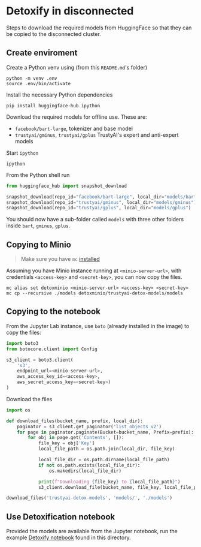 # Detoxify in disconnected

Steps to download the required models from HuggingFace so that they can be copied to the disconnected cluster.

## Create enviroment

Create a Python venv using (from this `README.md`'s folder)

```shell
python -m venv .env
source .env/bin/activate
```

Install the necessary Python dependencies

```shell
pip install huggingface-hub ipython
```

Download the required models for offline use. These are:
- `facebook/bart-large`, tokenizer and base model
- `trustyai/gminus`, `trustyai/gplus` TrustyAI's expert and anti-expert models

Start `ipython`

```shell
ipython
```

From the Python shell run

```python
from huggingface_hub import snapshot_download

snapshot_download(repo_id="facebook/bart-large", local_dir="models/bart")
snapshot_download(repo_id="trustyai/gminus", local_dir="models/gminus")
snapshot_download(repo_id="trustyai/gplus", local_dir="models/gplus")
```

You should now have a sub-folder called `models` with three other folders inside `bart`, `gminus`, `gplus`.

## Copying to Minio

> Make sure you have `mc` [installed](https://min.io/docs/minio/linux/reference/minio-mc.html#install-mc)

Assuming you have Minio instance running at `<minio-server-url>`, with credentials `<access-key>` and `<secret-key>`, you can now copy the files.

```shell
mc alias set detoxminio <minio-server-url> <access-key> <secret-key>
mc cp --recursive ./models detoxminio/trustyai-detox-models/models
```

## Copying to the notebook

From the Jupyter Lab instance, use `boto` (already installed in the image) to copy the files:

```python
import boto3
from botocore.client import Config

s3_client = boto3.client(
    's3',
    endpoint_url=<minio-server-url>,
    aws_access_key_id=<access-key>,
    aws_secret_access_key=<secret-key>)
)
```

Download the files

```python
import os

def download_files(bucket_name, prefix, local_dir):
    paginator = s3_client.get_paginator('list_objects_v2')
    for page in paginator.paginate(Bucket=bucket_name, Prefix=prefix):
        for obj in page.get('Contents', []):
            file_key = obj['Key']
            local_file_path = os.path.join(local_dir, file_key)

            local_file_dir = os.path.dirname(local_file_path)
            if not os.path.exists(local_file_dir):
                os.makedirs(local_file_dir)

            print(f"Downloading {file_key} to {local_file_path}")
            s3_client.download_file(bucket_name, file_key, local_file_path)

download_files('trustyai-detox-models', 'models/', './models')
```

## Use Detoxification notebook

Provided the models are available from the Jupyter notebook, run the example [Detoxify notebook](./Detoxify.ipynb) found in this directory.